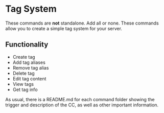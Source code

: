# Tag System
These commands are **not** standalone. Add all or none.
These commands allow you to create a simple tag system for your server.

## Functionality
* Create tag
* Add tag aliases
* Remove tag alias
* Delete tag
* Edit tag content
* View tags
* Get tag info

As usual, there is a README.md for each command folder showing the trigger and description of the CC, as well as other important information.